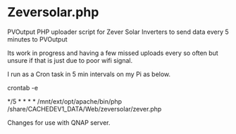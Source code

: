 # Zeversolar.php
PVOutput PHP uploader script for Zever Solar Inverters to send data every 5 minutes to PVOutput

Its work in progress and having a few missed uploads every so often but unsure if that is just due to poor wifi signal.

I run as a Cron task in 5 min intervals on my Pi as below.

crontab -e

*/5 * * * * /mnt/ext/opt/apache/bin/php /share/CACHEDEV1_DATA/Web/zeversolar/zever.php

Changes for use with QNAP server.
